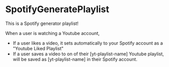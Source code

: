 # SpotifyGeneratePlaylist
 
This is a Spotify generator playlist! 

When a user is watching a Youtube account,
- If a user likes a video, it sets automatically to your Spotify account as a "Youtube Liked Playlist"
- If a user saves a video to on of their [yt-playlist-name] Youtube playlist, will be saved as [yt-playlist-name] in their Spotify account.


